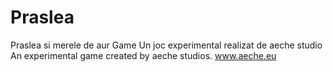 Praslea
=======

Praslea si merele de aur Game</n>
Un joc experimental realizat de aeche studio
An experimental game created by aeche studios.
www.aeche.eu
